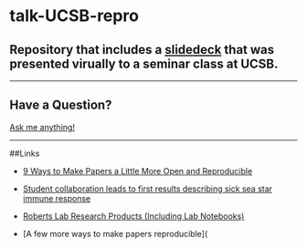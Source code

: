 # talk-UCSB-repro


## Repository that includes a [slidedeck](https://github.com/sr320/talk-UW-OA-2016/blob/master/2016-UW-OAweek.pdf) that was presented virually to a seminar class at UCSB.

---

## Have a Question?

[Ask me anything!](https://github.com/sr320/talk-UCSB-repro/issues)


---

##Links

- [9 Ways to Make Papers a Little More Open and Reproducible](http://faculty.washington.edu/sr320/?p=11381)

- [Student collaboration leads to first results describing sick sea star immune response](http://www.washington.edu/news/2015/10/07/student-collaboration-leads-to-first-results-describing-sick-sea-star-immune-response/)

- [Roberts Lab Research Products (Including Lab Notebooks)](http://faculty.washington.edu/sr320/?page_id=246)

- [A few more ways to make papers reproducible](

